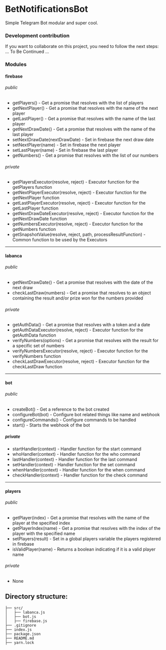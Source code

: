 # BetNotificationsBot
Simple Telegram Bot modular and super cool.

### Development contribution
If you want to collaborate on this project, you need to follow the next steps:
...
To Be Continued
...

### Modules

#### firebase

###### public
* getPlayers() - Get a promise that resolves with the list of players
* getNextPlayer() - Get a promise that resolves with the name of the next player
* getLastPlayer() - Get a promise that resolves with the name of the last player
* getNextDrawDate() - Get a promise that resolves with the name of the last player
* setNextDrawDate(nextDrawDate) - Set in firebase the next draw date
* setNextPlayer(name) - Set in firebase the next player
* setLastPlayer(name) - Set in firebase the last player
* getNumbers() - Get a promise that resolves with the list of our numbers

###### private
* getPlayersExecutor(resolve, reject) - Executor function for the getPlayers function
* getNextPlayerExecutor(resolve, reject) - Executor function for the getNextPlayer function
* getLastPlayerExecutor(resolve, reject) - Executor function for the getLastPlayer function
* getNextDrawDateExecutor(resolve, reject) - Executor function for the getNextDrawDate function
* getNumbersExecutor(resolve, reject) - Executor function for the getNumbers function
* getSnapshotValue(resolve, reject, path, processResultFunction) - Common function to be used by the Executors

---
#### labanca

###### public
* getNextDrawDate() - Get a promise that resolves with the date of the next draw
* checkLastDraw(numbers) - Get a promise that resolves to an object containing the result and/or prize won for the numbers provided

###### private
* getAuthData() - Get a promise that resolves with a token and a date
* getAuthDataExecutor(resolve, reject) - Executor function for the getAuthData function
* verifyNumbers(options) - Get a promise that resolves with the result for a specific set of numbers
* verifyNumbersExecutor(resolve, reject) - Executor function for the verifyNumbers function
* checkLastDrawExecutor(resolve, reject) - Executor function for the checkLastDraw function

---
#### bot

###### public
* createBot() - Get a reference to the bot created
* configureBot(bot) - Configure bot related things like name and webhook
* configureCommands() - Configure commands to be handled
* start() - Starts the webhook of the bot

##### private
* startHandler(context) - Handler function for the start command
* whoHandler(context) - Handler function for the who command
* lastHandler(context) - Handler function for the last command
* setHandler(context) - Handler function for the set command
* whenHandler(context) - Handler function for the when command
* checkHandler(context) - Handler function for the check command

---
#### players

###### public
* getPlayer(index) - Get a promise that resolves with the name of the player at the specified index
* getPlayerIndex(name) - Get a promise that resolves with the index of the player with the specified name
* setPlayers(result) - Set in a global players variable the players registered in firebase
* isValidPlayer(name) - Returns a boolean indicating if it is a valid player name

###### private
* None

## Directory structure:
```
├── src/
│   ├── labanca.js
│   ├── bot.js
│   ├── firebase.js
├── .gitignore
├── index.js
├── package.json
├── README.md
├── yarn.lock
```
